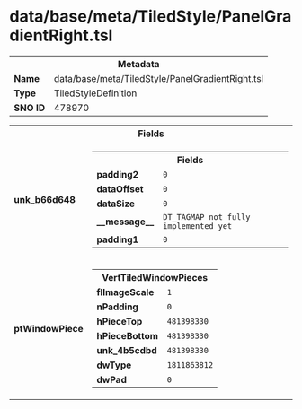 <h1>data/base/meta/TiledStyle/PanelGradientRight.tsl</h1><table><tr><th colspan="100%">Metadata</th></tr><tr><td><b>Name</b></td><td>data/base/meta/TiledStyle/PanelGradientRight.tsl</td></tr><tr><td><b>Type</b></td><td>TiledStyleDefinition</td></tr><tr><td><b>SNO ID</b></td><td>478970</td></tr></table>

<table><tr><th colspan="100%">Fields</th></tr><tr><td><b>unk_b66d648</b></td><td><table><tr><th colspan="100%">Fields</th></tr><tr><td><b>padding2</b></td><td><code>0</code></td></tr><tr><td><b>dataOffset</b></td><td><code>0</code></td></tr><tr><td><b>dataSize</b></td><td><code>0</code></td></tr><tr><td><b>__message__</b></td><td><code>DT_TAGMAP not fully implemented yet</code></td></tr><tr><td><b>padding1</b></td><td><code>0</code></td></tr></table>

</td></tr><tr><td><b>ptWindowPiece</b></td><td><table><tr><th colspan="100%">VertTiledWindowPieces</th></tr><tr><td><b>flImageScale</b></td><td><code>1</code></td></tr><tr><td><b>nPadding</b></td><td><code>0</code></td></tr><tr><td><b>hPieceTop</b></td><td><code>481398330</code></td></tr><tr><td><b>hPieceBottom</b></td><td><code>481398330</code></td></tr><tr><td><b>unk_4b5cdbd</b></td><td><code>481398330</code></td></tr><tr><td><b>dwType</b></td><td><code>1811863812</code></td></tr><tr><td><b>dwPad</b></td><td><code>0</code></td></tr></table>


</td></tr></table>

